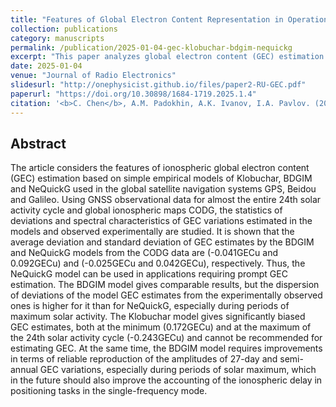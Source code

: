 ```yaml
---
title: "Features of Global Electron Content Representation in Operational Ionospheric Models of Klobuchar, BDGIM and NeQuickG"
collection: publications
category: manuscripts
permalink: /publication/2025-01-04-gec-klobuchar-bdgim-nequickg
excerpt: "This paper analyzes global electron content (GEC) estimation using Klobuchar, BDGIM, and NeQuickG models, comparing them to CODG observational data."
date: 2025-01-04
venue: "Journal of Radio Electronics"
slidesurl: "http://onephysicist.github.io/files/paper2-RU-GEC.pdf"       # 若你有幻灯片可以填入
paperurl: "https://doi.org/10.30898/1684-1719.2025.1.4"
citation: '<b>C. Chen</b>, A.M. Padokhin, A.K. Ivanov, I.A. Pavlov. (2025). &quot; Features of Global Electron Content Representation in Operational Ionospheric Models of Klobuchar, BDGIM and NeQuickG.&quot; <i>Journal of Radio Electronics</i>, DOI:10.30898/1684-1719.2025.1.4'
---
```


## Abstract

The article considers the features of ionospheric global electron content (GEC) estimation based on simple empirical models of Klobuchar, BDGIM and NeQuickG used in the global satellite navigation systems GPS, Beidou and Galileo. Using GNSS observational data for almost the entire 24th solar activity cycle and global ionospheric maps CODG, the statistics of deviations and spectral characteristics of GEC variations estimated in the models and observed experimentally are studied. It is shown that the average deviation and standard deviation of GEC estimates by the BDGIM and NeQuickG models from the CODG data are (-0.041GECu and 0.092GECu) and (-0.025GECu and 0.042GECu), respectively. Thus, the NeQuickG model can be used in applications requiring prompt GEC estimation. The BDGIM model gives comparable results, but the dispersion of deviations of the model GEC estimates from the experimentally observed ones is higher for it than for NeQuickG, especially during periods of maximum solar activity. The Klobuchar model gives significantly biased GEC estimates, both at the minimum (0.172GECu) and at the maximum of the 24th solar activity cycle (-0.243GECu) and cannot be recommended for estimating GEC. At the same time, the BDGIM model requires improvements in terms of reliable reproduction of the amplitudes of 27-day and semi-annual GEC variations, especially during periods of solar maximum, which in the future should also improve the accounting of the ionospheric delay in positioning tasks in the single-frequency mode.